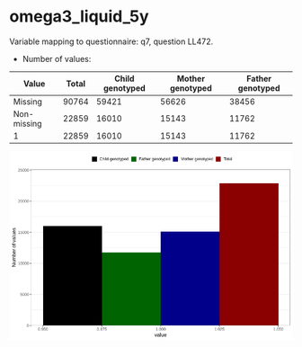 # omega3_liquid_5y
Variable mapping to questionnaire: q7, question LL472.
- Number of values:

| Value | Total | Child genotyped | Mother genotyped | Father genotyped |
| ----- | ----- | --------------- | ---------------- | ---------------- |
| Missing | 90764 | 59421 | 56626 | 38456 |
| Non-missing | 22859 | 16010 | 15143 | 11762 |
| 1 | 22859 | 16010 | 15143 | 11762 |



![](omega3_liquid_5y_n.png)



